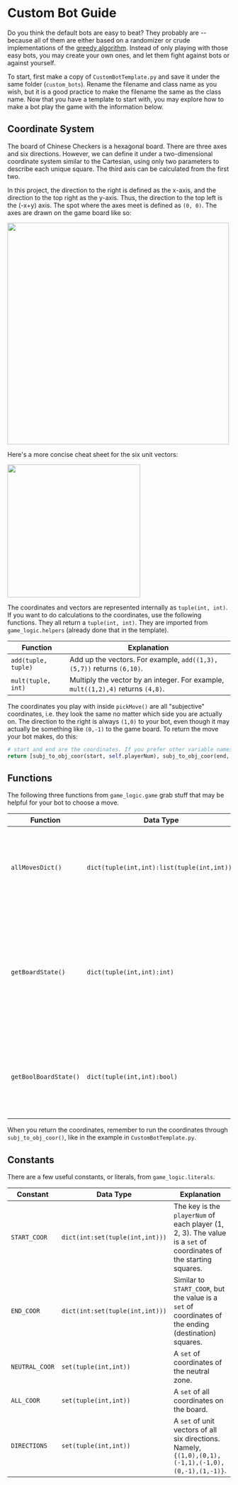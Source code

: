 # Custom Bot Guide

Do you think the default bots are easy to beat? They probably are -- because all of them are either based on a randomizer or crude implementations of the [greedy algorithm](https://en.wikipedia.org/wiki/Greedy_algorithm). Instead of only playing with those easy bots, you may create your own ones, and let them fight against bots or against yourself.

To start, first make a copy of `CustomBotTemplate.py` and save it under the same folder (`custom_bots`). Rename the filename and class name as you wish, but it is a good practice to make the filename the same as the class name. Now that you have a template to start with, you may explore how to make a bot play the game with the information below.

## Coordinate System

The board of Chinese Checkers is a hexagonal board. There are three axes and six directions. However, we can define it under a two-dimensional coordinate system similar to the Cartesian, using only two parameters to describe each unique square. The third axis can be calculated from the first two.

In this project, the direction to the right is defined as the x-axis, and the direction to the top right as the y-axis. Thus, the direction to the top left is the (-x+y) axis. The spot where the axes meet is defined as `(0, 0)`. The axes are drawn on the game board like so:

<img src="https://github.com/henrychess/pygame-chinese-checkers/blob/main/images/coor2.png" width=500>

Here's a more concise cheat sheet for the six unit vectors:

<img src="https://github.com/henrychess/pygame-chinese-checkers/blob/main/images/coor1.png" width=300>



The coordinates and vectors are represented internally as `tuple(int, int)`. If you want to do calculations to the coordinates, use the following functions. They all return a `tuple(int, int)`. They are imported from `game_logic.helpers` (already done that in the template).

| Function | Explanation |
|----------|-------------|
|`add(tuple, tuple)`|Add up the vectors. For example, `add((1,3),(5,7))` returns `(6,10)`.|
|`mult(tuple, int)`|Multiply the vector by an integer. For example, `mult((1,2),4)` returns `(4,8)`.|

The coordinates you play with inside `pickMove()` are all "subjective" coordinates, i.e. they look the same no matter which side you are actually on. The direction to the right is always `(1,0)` to your bot, even though it may actually be something like `(0,-1)` to the game board. To return the move your bot makes, do this:
```py
# start and end are the coordinates. If you prefer other variable names, change the names below accordingly.
return [subj_to_obj_coor(start, self.playerNum), subj_to_obj_coor(end, self.playerNum)]
```

## Functions

The following three functions from `game_logic.game` grab stuff that may be helpful for your bot to choose a move.

| Function | Data Type | Explanation |
|----------|------------------|-------------|
|`allMovesDict()`|`dict(tuple(int,int):list(tuple(int,int)))`|Returns a dictionary with the coordinates of each piece as key, and the valid destination coordinates a piece can go to as value.|
|`getBoardState()`|`dict(tuple(int,int):int)`|Returns the board state in dictionary form: the key is each coordinate on the board, and the value is either 0, 1, 2, or 3: 0 means the spot is vacant, otherwise it's the occupying piece's `playerNum`.|
|`getBoolBoardState()`|`dict(tuple(int,int):bool)`|Similar to `getBoardState()`. However, it only uses `False` and `True` as value. `False` means the spot is vacant, and `True` means it is occupied.|

When you return the coordinates, remember to run the coordinates through `subj_to_obj_coor()`, like in the example in `CustomBotTemplate.py`.

## Constants

There are a few useful constants, or literals, from `game_logic.literals`.

| Constant | Data Type | Explanation |
|----------|-----------|-------------|
|`START_COOR`|`dict(int:set(tuple(int,int)))`|The key is the `playerNum` of each player (1, 2, 3). The value is a `set` of coordinates of the starting squares.|
|`END_COOR`|`dict(int:set(tuple(int,int)))`|Similar to `START_COOR`, but the value is a `set` of coordinates of the ending (destination) squares.|
|`NEUTRAL_COOR`|`set(tuple(int,int))`|A `set` of coordinates of the neutral zone.|
|`ALL_COOR`|`set(tuple(int,int))`|A `set` of all coordinates on the board.|
|`DIRECTIONS`|`set(tuple(int,int))`|A `set` of unit vectors of all six directions. Namely, `{(1,0),(0,1),(-1,1),(-1,0),(0,-1),(1,-1)}`.|
